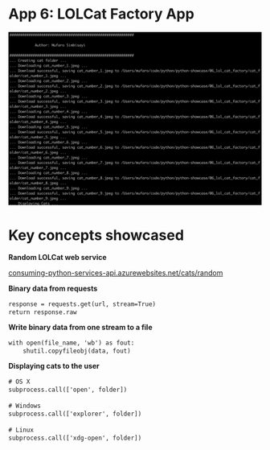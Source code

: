 # App 6: LOLCat Factory App

![image](app-6.png)

Key concepts showcased
=================

**Random LOLCat web service**

[consuming-python-services-api.azurewebsites.net/cats/random](http://consuming-python-services-api.azurewebsites.net/cats/random)

**Binary data from requests**

    response = requests.get(url, stream=True)
    return response.raw

**Write binary data from one stream to a file**

    with open(file_name, 'wb') as fout:
        shutil.copyfileobj(data, fout)

**Displaying cats to the user**

    # OS X
    subprocess.call(['open', folder])
    
    # Windows
    subprocess.call(['explorer', folder])
    
    # Linux
    subprocess.call(['xdg-open', folder])

